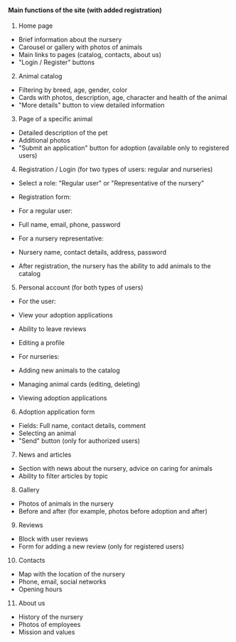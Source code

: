 #### Main functions of the site (with added registration)
1. Home page
- Brief information about the nursery
- Carousel or gallery with photos of animals
- Main links to pages (catalog, contacts, about us)
- "Login / Register" buttons

2. Animal catalog
- Filtering by breed, age, gender, color
- Cards with photos, description, age, character and health of the animal
- "More details" button to view detailed information

3. Page of a specific animal
- Detailed description of the pet
- Additional photos
- "Submit an application" button for adoption (available only to registered users)

4. Registration / Login (for two types of users: regular and nurseries)
- Select a role: "Regular user" or "Representative of the nursery"
- Registration form:
- For a regular user:
- Full name, email, phone, password
- For a nursery representative:

- Nursery name, contact details, address, password
- After registration, the nursery has the ability to add animals to the catalog

5. Personal account (for both types of users)
- For the user:

- View your adoption applications
- Ability to leave reviews
- Editing a profile
- For nurseries:

- Adding new animals to the catalog
- Managing animal cards (editing, deleting)
- Viewing adoption applications

6. Adoption application form
- Fields: Full name, contact details, comment
- Selecting an animal
- "Send" button (only for authorized users)

7. News and articles
- Section with news about the nursery, advice on caring for animals
- Ability to filter articles by topic

8. Gallery
- Photos of animals in the nursery
- Before and after (for example, photos before adoption and after)

9. Reviews
- Block with user reviews
- Form for adding a new review (only for registered users)

10. Contacts
- Map with the location of the nursery
- Phone, email, social networks
- Opening hours

11. About us
- History of the nursery
- Photos of employees
- Mission and values